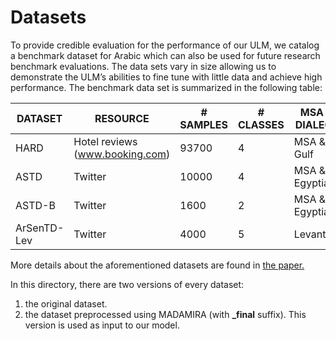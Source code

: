 # Datasets
To provide credible evaluation for the performance of our ULM, we catalog a benchmark dataset for Arabic which can also be used for future research benchmark evaluations. The data sets vary in size allowing us to demonstrate the ULM’s abilities to fine tune with little data and achieve high performance. The benchmark data set is summarized in the following table:

  **DATASET** | **RESOURCE** | **# SAMPLES** | **# CLASSES** | **MSA \|\| DIALECT**
------------- | ------------ | ------------- | ------------- | ------------------
HARD | Hotel reviews </br> (www.booking.com) | 93700 | 4 | MSA & Gulf
ASTD | Twitter | 10000 | 4 | MSA & Egyptian
ASTD-B | Twitter | 1600 | 2 | MSA & Egyptian
ArSenTD-Lev | Twitter | 4000 | 5 | Levantine

More details about the aforementioned datasets are found in [the paper.](https://www.aclweb.org/anthology/W19-4608)

In this directory, there are two versions of every dataset:
 1. the original dataset.
 2. the dataset preprocessed using MADAMIRA (with **_final** suffix). This version is used as input to our model.
